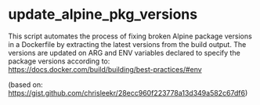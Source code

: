 # update_alpine_pkg_versions

This script automates the process of fixing broken Alpine package versions in a Dockerfile by extracting the latest versions from the build output.
The versions are updated on ARG and ENV variables declared to specify the package versions according to: https://docs.docker.com/build/building/best-practices/#env

(based on: https://gist.github.com/chrisleekr/28ecc960f223778a13d349a582c67df6)
